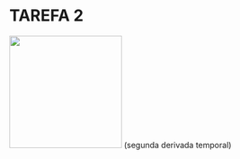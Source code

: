 TAREFA 2
========

<img src="https://latex.codecogs.com/svg.latex?\dot{\tilde{\phi}}=\dot{\phi}_d-\dot{\phi}=" width="200" >  (segunda derivada temporal)

